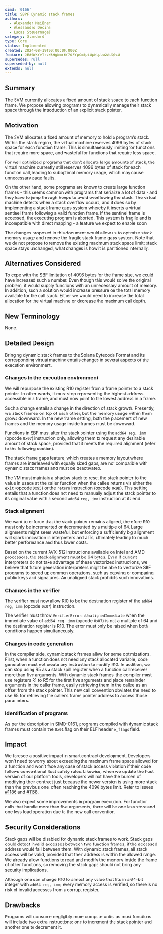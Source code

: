 ```yaml
---
simd: '0166'
title: SBPF Dynamic stack frames
authors:
  - Alexander Meißner
  - Alessandro Decina
  - Lucas Steuernagel
category: Standard
type: Core
status: Implemented
created: 2024-08-19T00:00:00.000Z
feature: JE86WkYvTrzW8HgNmrHY7dFYpCmSptUpKupbo2AdQ9cG
supersedes: null
superseded-by: null
extends: null
---
```


## Summary

The SVM currently allocates a fixed amount of stack space to each function 
frame. We propose allowing programs to dynamically manage their stack space 
through the introduction of an explicit stack pointer.

## Motivation

The SVM allocates a fixed amount of memory to hold a program’s stack. Within 
the stack region, the virtual machine reserves 4096 bytes of stack space for 
each function frame. This is simultaneously limiting for functions that 
require more space, and wasteful for functions that require less space.

For well optimized programs that don’t allocate large amounts of stack, the 
virtual machine currently still reserves 4096 bytes of stack for each function 
call, leading to suboptimal memory usage, which may cause unnecessary page 
faults.

On the other hand, some programs are known to create large function frames - 
this seems common with programs that serialize a lot of data - and they have 
to jump through hoops to avoid overflowing the stack. The virtual machine 
detects when a stack overflow occurs, and it does so by implementing a stack 
frame gaps system whereby it inserts a virtual sentinel frame following a 
valid function frame. If the sentinel frame is accessed, the executing program 
is aborted. This system is fragile and is incompatible with direct mapping - a 
feature we expect to enable soon.

The changes proposed in this document would allow us to optimize stack memory 
usage and remove the fragile stack frame gaps system. Note that we do not 
propose to remove the existing maximum stack space limit: stack space stays 
unchanged, what changes is how it is partitioned internally.

## Alternatives Considered

To cope with the SBF limitation of 4096 bytes for the frame size, we could 
have increased such a number. Even though this would solve the original 
problem, it would supply functions with an unnecessary amount of memory. In 
addition, such a solution would increase pressure on the total memory 
available for the call stack. Either we would need to increase the total 
allocation for the virtual machine or decrease the maximum call depth.

## New Terminology

None.

## Detailed Design

Bringing dynamic stack frames to the Solana Bytecode Format and its 
corresponding virtual machine entails changes in several aspects of the 
execution environment.

### Changes in the execution environment

We will repurpose the existing R10 register from a frame pointer to a stack 
pointer. In other words, it must stop representing the highest address 
accessible in a frame, and must now point to the lowest address in a frame.

Such a change entails a change in the direction of stack growth. Presently, we 
stack frames on top of each other, but the memory usage within them grows 
downward. In the new frame setting, both the placement of new frames and the 
memory usage inside frames must be downward.

Functions in SBF must alter the stack pointer using the `add64 reg, imm` 
(opcode `0x07`) instruction only, allowing them to request any desirable 
amount of stack space, provided that it meets the required alignment (refer to 
the following section).

The stack frame gaps feature, which creates a memory layout where frames are 
interleaved with equally sized gaps, are not compatible with dynamic stack 
frames and must be deactivated.

The VM must maintain a shadow stack to reset the stack pointer to the value 
in usage at the caller function when the callee returns via either the `exit` 
(opcode `0x95`) or the `return` instruction (opcode `0x9D`). This setting 
entails that a function does not need to manually adjust the stack pointer 
to its original value with a second `add64 reg, imm` instruction at its end.

### Stack alignment

We want to enforce that the stack pointer remains aligned, therefore R10 must 
only be incremented or decremented by a multiple of 64. Large alignments might 
seem wasteful, but enforcing a sufficiently big alignment will spark 
innovation in interpreters and JITs, ultimately leading to much better 
performance and thus lower costs.

Based on the current AVX-512 instructions available on Intel and AMD 
processors, the stack alignment must be 64 bytes. Even if current interpreters 
do not take advantage of these vectorized instructions, we believe that future 
generation interpreters might be able to vectorize SBF programs to speed up 
common operations, such as copying or comparing public keys and signatures. 
An unaligned stack prohibits such innovations.

### Changes in the verifier

The verifier must now allow R10 to be the destination register of the 
`add64 reg, imm` (opcode `0x07`) instruction.

The verifier must throw `VerifierError::UnalignedImmediate` when the immediate 
value of `add64 reg, imm` (opcode `0x07`) is not a multiple of 64 and the 
destination register is R10. The error must only be raised when both 
conditions happen simultaneously.

### Changes in code generation

In the compiler side, dynamic stack frames allow for some optimizations. 
First, when a function does not need any stack allocated variable, code 
generation must not create any instruction to modify R10. In addition, we can 
stop using R5 as a stack spill register when a function call receives more 
than five arguments. With dynamic stack frames, the compiler must use 
registers R1 to R5 for the first five arguments and place remainder arguments 
in the caller frame, easily retrieving them in the callee as an offset from 
the stack pointer. This new call convention obviates the need to use R5 for 
retrieving the caller’s frame pointer address to access those parameters.

### Identification of programs

As per the description in SIMD-0161, programs compiled with dynamic stack 
frames must contain the `0x01` flag on their ELF header `e_flags` field.

## Impact

We foresee a positive impact in smart contract development. Developers won’t 
need to worry about exceeding the maximum frame space allowed for a function 
and won’t face any case of stack access violation if their code follows 
conventional Rust safety rules. Likewise, when we update the Rust version of 
our platform tools, developers will not have the burden of modifying their 
contract just because the newer version is using more stack than the previous 
one, often reaching the 4096 bytes limit. Refer to issues 
[#1186](https://github.com/anza-xyz/agave/issues/1186) and 
[#1158](https://github.com/anza-xyz/agave/issues/1158).

We also expect some improvements in program execution. For function calls that 
handle more than five arguments, there will be one less store and one less 
load operation due to the new call convention.

## Security Considerations

Stack gaps will be disabled for dynamic stack frames to work. Stack gaps could 
detect invalid accesses between two function frames, if the accessed address 
would fall between them. With dynamic stack frames, all stack access will be 
valid, provided that their address is within the allowed range. We already 
allow functions to read and modify the memory inside the frame of other 
functions, so removing the stack gaps should not bring any security 
implications.

Although one can change R10 to almost any value that fits in a 64-bit integer 
with `add64 reg, imm`, every memory access is verified, so there is no risk of 
invalid accesses from a corrupt register.

## Drawbacks

Programs will consume negligibly more compute units, as most functions will 
include two extra instructions: one to increment the stack pointer and another 
one to decrement it.
